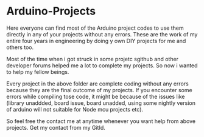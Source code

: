 # Arduino-Projects
Here everyone can find most of the Arduino project codes to use them directly in any of your projects without any errors. These are the work of my entire four years in engineering by doing y own DIY projects for me and others too.


Most of the time when i got struck in some projetc sgithub and other developer forums helped me a lot to complete my projects. So now i wanted to help my fellow beings. 

Every project in the above folder are complete coding without any errors because they are the final outcome of my projects. If you encounter some errors while compiling tose code, it might be because of the issues like (library unaddded, board issue, board unadded, using some nightly version of arduino will not suitable for Node mcu projects etc).

So feel free the contact me at anytime whenever you want help from above projects. Get my contact from my GitId.
